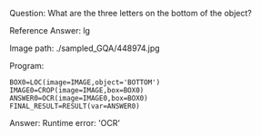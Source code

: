 Question: What are the three letters on the bottom of the object?

Reference Answer: lg

Image path: ./sampled_GQA/448974.jpg

Program:

```
BOX0=LOC(image=IMAGE,object='BOTTOM')
IMAGE0=CROP(image=IMAGE,box=BOX0)
ANSWER0=OCR(image=IMAGE0,box=BOX0)
FINAL_RESULT=RESULT(var=ANSWER0)
```
Answer: Runtime error: 'OCR'

